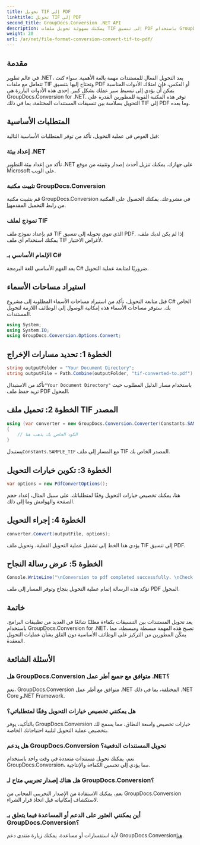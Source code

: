 ```yaml
---
title: تحويل TIF إلى PDF
linktitle: تحويل TIF إلى PDF
second_title: GroupDocs.Conversion .NET API
description: يمكنك بسهولة تحويل ملفات TIF إلى تنسيق PDF باستخدام GroupDocs.Conversion for .NET. تبسيط عملية تحويل المستندات الخاصة بك.
weight: 20
url: /ar/net/file-format-conversion-convert-tif-to-pdf/
---
```

## مقدمة
في عالم تطوير .NET، يعد التحويل الفعال للمستندات مهمة بالغة الأهمية. سواء كنت تتعامل مع ملفات TIF وتحتاج إليها بتنسيق PDF أو العكس، فإن امتلاك الأدوات المناسبة يمكن أن يؤدي إلى تبسيط سير عملك بشكل كبير. إحدى هذه الأدوات البارزة هي GroupDocs.Conversion for .NET. توفر هذه المكتبة القوية للمطورين القدرة على التحويل بسلاسة بين تنسيقات المستندات المختلفة، بما في ذلك TIF إلى PDF وما بعده.
## المتطلبات الأساسية
قبل الغوص في عملية التحويل، تأكد من توفر المتطلبات الأساسية التالية:
### إعداد بيئة .NET
تأكد من إعداد بيئة التطوير .NET على جهازك. يمكنك تنزيل أحدث إصدار وتثبيته من موقع Microsoft على الويب.
### تثبيت مكتبة GroupDocs.Conversion
 قم بتثبيت مكتبة GroupDocs.Conversion في مشروعك. يمكنك الحصول على المكتبة من رابط التحميل المقدم[هنا](https://releases.groupdocs.com/conversion/net/).
### نموذج لملف TIF
قم بإعداد نموذج ملف TIF الذي تنوي تحويله إلى تنسيق PDF. إذا لم يكن لديك ملف، يمكنك استخدام أي ملف TIF لأغراض الاختبار.
### الإلمام الأساسي بـ C#
يعد الفهم الأساسي للغة البرمجة C# ضروريًا لمتابعة عملية التحويل.

## استيراد مساحات الأسماء
قبل متابعة التحويل، تأكد من استيراد مساحات الأسماء المطلوبة إلى مشروع C# الخاص بك. ستوفر مساحات الأسماء هذه إمكانية الوصول إلى الوظائف اللازمة لتحويل المستندات.
```csharp
using System;
using System.IO;
using GroupDocs.Conversion.Options.Convert;
```

## الخطوة 1: تحديد مسارات الإخراج
```csharp
string outputFolder = "Your Document Directory";
string outputFile = Path.Combine(outputFolder, "tif-converted-to.pdf");
```
 تأكد من الاستبدال`"Your Document Directory"` باستخدام مسار الدليل المطلوب حيث تريد حفظ ملف PDF المحول.
## الخطوة 2: تحميل ملف TIF المصدر
```csharp
using (var converter = new GroupDocs.Conversion.Converter(Constants.SAMPLE_TIF))
{
    // الكود الخاص بك يذهب هنا
}
```
 يستبدل`Constants.SAMPLE_TIF` مع المسار إلى ملف TIF المصدر الخاص بك.
## الخطوة 3: تكوين خيارات التحويل
```csharp
var options = new PdfConvertOptions();
```
هنا، يمكنك تخصيص خيارات التحويل وفقًا لمتطلباتك. على سبيل المثال، إعداد حجم الصفحة والهوامش وما إلى ذلك.
## الخطوة 4: إجراء التحويل
```csharp
converter.Convert(outputFile, options);
```
يؤدي هذا الخط إلى تشغيل عملية التحويل الفعلية، وتحويل ملف TIF إلى تنسيق PDF.
## الخطوة 5: عرض رسالة النجاح
```csharp
Console.WriteLine("\nConversion to pdf completed successfully. \nCheck output in {0}", outputFolder);
```
تؤكد هذه الرسالة إتمام عملية التحويل بنجاح وتوفر المسار إلى ملف PDF المحول.

## خاتمة
يعد تحويل المستندات بين التنسيقات بكفاءة مطلبًا شائعًا في العديد من تطبيقات البرامج. باستخدام GroupDocs.Conversion for .NET، تصبح هذه المهمة مبسطة ومبسطة، مما يمكّن المطورين من التركيز على الوظائف الأساسية دون القلق بشأن عمليات التحويل المعقدة.
## الأسئلة الشائعة
### هل GroupDocs.Conversion متوافق مع جميع أطر عمل .NET؟
نعم، GroupDocs.Conversion متوافق مع أطر عمل .NET المختلفة، بما في ذلك .NET Core و.NET Framework.
### هل يمكنني تخصيص خيارات التحويل وفقًا لمتطلباتي؟
بالتأكيد، يوفر GroupDocs.Conversion خيارات تخصيص واسعة النطاق، مما يسمح لك بتخصيص عملية التحويل لتلبية احتياجاتك الخاصة.
### هل يدعم GroupDocs.Conversion تحويل المستندات الدفعية؟
نعم، يمكنك تحويل مستندات متعددة في وقت واحد باستخدام GroupDocs.Conversion، مما يؤدي إلى تحسين الكفاءة والإنتاجية.
### هل هناك إصدار تجريبي متاح لـ GroupDocs.Conversion؟
نعم، يمكنك الاستفادة من الإصدار التجريبي المجاني من GroupDocs.Conversion لاستكشاف إمكانياته قبل اتخاذ قرار الشراء.
### أين يمكنني العثور على الدعم أو المساعدة فيما يتعلق بـ GroupDocs.Conversion؟
لأية استفسارات أو مساعدة، يمكنك زيارة منتدى دعم GroupDocs.Conversion[هنا](https://forum.groupdocs.com/c/conversion/11).